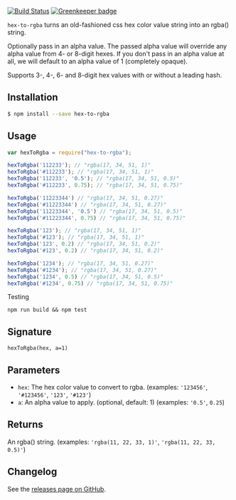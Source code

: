 [![Build Status](https://travis-ci.org/misund/hex-to-rgba.svg?branch=master)](https://travis-ci.org/misund/hex-to-rgba)
[![Greenkeeper badge](https://badges.greenkeeper.io/misund/hex-to-rgba.svg)](https://greenkeeper.io/)


`hex-to-rgba` turns an old-fashioned css hex color value string into an rgba() string.

Optionally pass in an alpha value. The passed alpha value will override any alpha value from 4- or 8-digit hexes. If you don't pass in an alpha value at all, we will default to an alpha value of 1 (completely opaque).

Supports 3-, 4-, 6- and 8-digit hex values with or without a leading hash.

## Installation
```sh
$ npm install --save hex-to-rgba
```

## Usage
```js
var hexToRgba = require("hex-to-rgba");

hexToRgba('112233'); // "rgba(17, 34, 51, 1)"
hexToRgba('#112233'); // "rgba(17, 34, 51, 1)"
hexToRgba('112233', '0.5'); // "rgba(17, 34, 51, 0.5)"
hexToRgba('#112233', 0.75); // "rgba(17, 34, 51, 0.75)"

hexToRgba('11223344') // "rgba(17, 34, 51, 0.27)"
hexToRgba('#11223344') // "rgba(17, 34, 51, 0.27)"
hexToRgba('11223344', '0.5') // "rgba(17, 34, 51, 0.5)"
hexToRgba('#11223344', 0.75) // "rgba(17, 34, 51, 0.75)"

hexToRgba('123'); // "rgba(17, 34, 51, 1)"
hexToRgba('#123'); // "rgba(17, 34, 51, 1)"
hexToRgba('123', 0.2) // "rgba(17, 34, 51, 0.2)"
hexToRgba('#123', 0.2) // "rgba(17, 34, 51, 0.2)"

hexToRgba('1234'); // "rgba(17, 34, 51, 0.27)"
hexToRgba('#1234'); // "rgba(17, 34, 51, 0.27)"
hexToRgba('1234', 0.5) // "rgba(17, 34, 51, 0.5)"
hexToRgba('#1234', 0.75) // "rgba(17, 34, 51, 0.75)"
```

Testing
```
npm run build && npm test
```

## Signature
`hexToRgba(hex, a=1)`

## Parameters
* `hex`: The hex color value to convert to rgba. (examples: `'123456'`, `'#123456'`, `'123'`, `'#123'`)
* `a`: An alpha value to apply. (optional, default: 1) (examples: `'0.5'`, `0.25`)

## Returns
An rgba() string. (examples: `'rgba(11, 22, 33, 1)'`, `'rgba(11, 22, 33, 0.5)'`)

## Changelog
See the [releases page on GitHub](https://github.com/misund/hex-to-rgba/releases).
